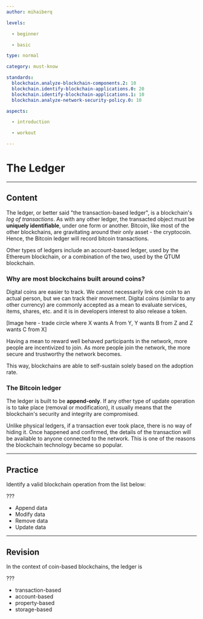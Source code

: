 ```yaml
---
author: mihaiberq

levels:

  - beginner

  - basic

type: normal

category: must-know

standards:
  blockchain.analyze-blockchain-components.2: 10
  blockchain.identify-blockchain-applications.0: 20
  blockchain.identify-blockchain-applications.1: 10
  blockchain.analyze-network-security-policy.0: 10

aspects:

  - introduction

  - workout

---
```

# The Ledger

---
## Content

The ledger, or better said "the transaction-based ledger", is a blockchain's *log of transactions*. As with any other ledger, the transacted object must be **uniquely identifiable**, under one form or another. Bitcoin, like most of the other blockchains, are gravitating around their only asset - the cryptocoin. Hence, the Bitcoin ledger will record bitcoin transactions.

Other types of ledgers include an account-based ledger, used by the Ethereum blockchain, or a combination of the two, used by the QTUM blockchain.

### Why are most blockchains built around coins?

Digital coins are easier to track. We cannot necessarily link one coin to an actual person, but we can track their movement. Digital coins (similar to any other currency) are commonly accepted as a mean to evaluate services, items, shares, etc. and it is in developers interest to also release a token.

[Image here - trade circle where X wants A from Y, Y wants B from Z and Z wants C from X]

Having a mean to reward well behaved participants in the network, more people are incentivized to join. As more people join the network, the more secure and trustworthy the network becomes.

This way, blockchains are able to self-sustain solely based on the adoption rate.

### The Bitcoin ledger

The ledger is built to be **append-only**. If any other type of update operation is to take place (removal or modification), it usually means that the blockchain's security and integrity are compromised.

Unlike physical ledgers, if a transaction ever took place, there is no way of hiding it. Once happened and confirmed, the details of the transaction will be available to anyone connected to the network. This is one of the reasons the blockchain technology became so popular.

---
## Practice

Identify a valid blockchain operation from the list below:

???

* Append data
* Modify data
* Remove data
* Update data

---
## Revision

In the context of coin-based blockchains, the ledger is

???

* transaction-based
* account-based
* property-based
* storage-based
